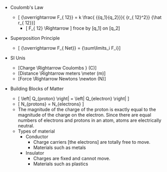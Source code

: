 * Coulomb's Law
  * \[ {\overrightarrow F_{ 12}} = k \frac{ {{q_1}{q_2}}}{ {r_{ 12}^2}} {\hat r_{ 12}}\]
     * \[ F_{ 12} \Rightarrow \] froce by \[q_1\] on \[q_2\]

* Superposition Principle
  * \[ {\overrightarrow F_{ Net}} = {\sum\limits_i F_i}\]

* SI Unis
  * \[Charge \Rightarrow Coulombs } (C)\] 
  * \[Distance \Rightarrow meters \meter (m)\] 
  * \[Force \Rightarrow Newtons \newton (N)\] 

* Building Blocks of Matter
  * \[ \left| Q_{proton} \right| = \left| Q_{electron} \right| \] 
  * \[ N_{protons} = N_{electrons} \]
  * The magnitude of the charge of the proton is exactly equal to the magnitude of the charge on the electron. Since there are equal numbers of electrons and protons in an atom, atoms are electrically neutral.
  * Types of material
     * Conductor
         * Charge carriers [the electrons] are totally free to move.
         * Materials such as metals
     * Insulator
         * Charges are fixed and cannot move.
         * Materials such as plastics